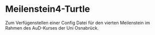 # Meilenstein4-Turtle
Zum Verfügenstellen einer Config Datei für den vierten Meilenstein im Rahmen des AuD-Kurses der Uni Osnabrück.
